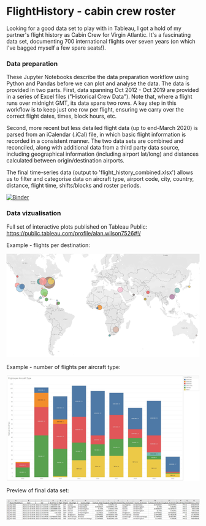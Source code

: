 # FlightHistory - cabin crew roster

Looking for a good data set to play with in Tableau, I got a hold of my partner's flight history as Cabin Crew for Virgin Atlantic. It's a fascinating data set, documenting 700 international flights over seven years (on which I've bagged myself a few spare seats!). 

### Data preparation
These Jupyter Notebooks describe the data preparation workflow using Python and Pandas before we can plot and analyse the data. The data is provided in two parts. First, data spanning Oct 2012 - Oct 2019 are provided in a series of Excel files ("Historical Crew Data"). Note that, where a flight runs over midnight GMT, its data spans two rows. A key step in this workflow is to keep just one row per flight, ensuring we carry over the correct flight dates, times, block hours, etc.

Second, more recent but less detailed flight data (up to end-March 2020) is parsed from an iCalendar (.iCal) file, in which basic flight information is recorded in a consistent manner. The two data sets are combined and reconciled, along with additional data from a third party data source, including geographical information (including airport lat/long) and distances calculated between origin/destination airports.

The final time-series data (output to 'flight_history_combined.xlsx') allows us to filter and categorise data on aircraft type, airport code, city, country, distance, flight time, shifts/blocks and roster periods. 

[![Binder](https://mybinder.org/badge_logo.svg)](https://mybinder.org/v2/gh/awgeo/FlightHistory/master)

### Data vizualisation
Full set of interactive plots published on Tableau Public: https://public.tableau.com/profile/alan.wilson7526#!/

Example - flights per destination:

![](tableau_plots/Example_destinations.PNG)

Example - number of flights per aircraft type:

![](tableau_plots/Example_flights-per-aircraft-type.JPG)

Preview of final data set:

![](tableau_plots/Example_combined-data-set.JPG)
